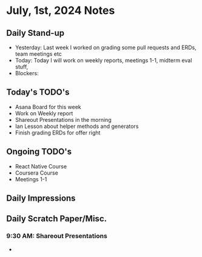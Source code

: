 # July, 1st, 2024 Notes



## Daily Stand-up

* Yesterday: Last week I worked on grading some pull requests and ERDs, team meetings etc
* Today: Today I will work on weekly reports, meetings 1-1, midterm eval stuff, 
* Blockers:

## Today's TODO's
* Asana Board for this week 
* Work on Weekly report
* Shareout Presentations in the morning
* Ian Lesson about helper methods and generators
* Finish grading ERDs for offer right 


## Ongoing TODO's
* React Native Course
* Coursera Course
* Meetings 1-1 



## Daily Impressions




## Daily Scratch Paper/Misc. 
### 9:30 AM: Shareout Presentations 
* 